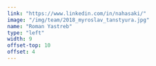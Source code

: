 ```yaml
---
link: "https://www.linkedin.com/in/nahasaki/"
image: "/img/team/2018_myroslav_tanstyura.jpg"
name: "Roman Yastreb"
type: "left"
width: 9
offset-top: 10
offset: 4
---
```

